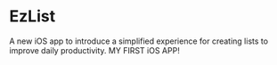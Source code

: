 # EzList
A new iOS app to introduce a simplified experience for creating lists to improve daily productivity. MY FIRST iOS APP!

